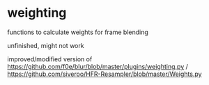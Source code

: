 # weighting
functions to calculate weights for frame blending

unfinished, might not work

improved/modified version of https://github.com/f0e/blur/blob/master/plugins/weighting.py / https://github.com/siveroo/HFR-Resampler/blob/master/Weights.py
